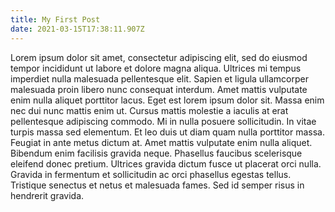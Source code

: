 ```yaml
---
title: My First Post
date: 2021-03-15T17:38:11.907Z
---
```


Lorem ipsum dolor sit amet, consectetur adipiscing elit, sed do eiusmod tempor incididunt ut labore et dolore magna aliqua. Ultrices mi tempus imperdiet nulla malesuada pellentesque elit. Sapien et ligula ullamcorper malesuada proin libero nunc consequat interdum. Amet mattis vulputate enim nulla aliquet porttitor lacus. Eget est lorem ipsum dolor sit. Massa enim nec dui nunc mattis enim ut. Cursus mattis molestie a iaculis at erat pellentesque adipiscing commodo. Mi in nulla posuere sollicitudin. In vitae turpis massa sed elementum. Et leo duis ut diam quam nulla porttitor massa. Feugiat in ante metus dictum at. Amet mattis vulputate enim nulla aliquet. Bibendum enim facilisis gravida neque. Phasellus faucibus scelerisque eleifend donec pretium. Ultrices gravida dictum fusce ut placerat orci nulla. Gravida in fermentum et sollicitudin ac orci phasellus egestas tellus. Tristique senectus et netus et malesuada fames. Sed id semper risus in hendrerit gravida.
